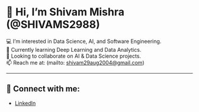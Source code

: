 # 👋 Hi, I’m Shivam Mishra (@SHIVAMS2988)
💻 I’m interested in Data Science, AI, and Software Engineering.  
🌱 Currently learning Deep Learning and Data Analytics.  
🤝 Looking to collaborate on AI & Data Science projects.  
📫 Reach me at: (mailto: shivam29aug2004@gmail.com)

---

## 🔗 Connect with me:
- [LinkedIn](www.linkedin.com/in/shivam-mishra-a2985a371)


